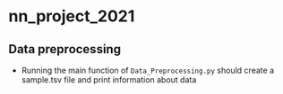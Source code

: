 # nn_project_2021

## Data preprocessing 

- Running the main function of `Data_Preprocessing.py` should create a sample.tsv file and print information about data 
